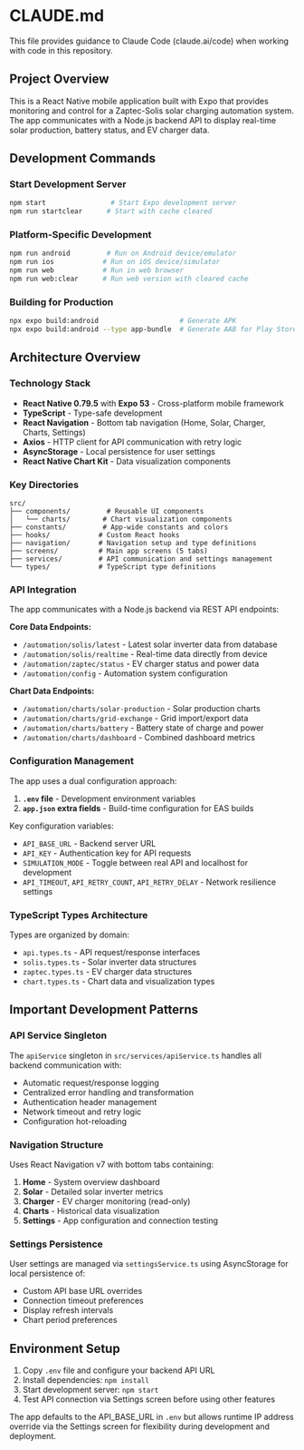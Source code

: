 # CLAUDE.md

This file provides guidance to Claude Code (claude.ai/code) when working with code in this repository.

## Project Overview

This is a React Native mobile application built with Expo that provides monitoring and control for a Zaptec-Solis solar charging automation system. The app communicates with a Node.js backend API to display real-time solar production, battery status, and EV charger data.

## Development Commands

### Start Development Server
```bash
npm start                # Start Expo development server
npm run startclear      # Start with cache cleared
```

### Platform-Specific Development
```bash
npm run android         # Run on Android device/emulator
npm run ios            # Run on iOS device/simulator
npm run web            # Run in web browser
npm run web:clear      # Run web version with cleared cache
```

### Building for Production
```bash
npx expo build:android                    # Generate APK
npx expo build:android --type app-bundle  # Generate AAB for Play Store
```

## Architecture Overview

### Technology Stack
- **React Native 0.79.5** with **Expo 53** - Cross-platform mobile framework
- **TypeScript** - Type-safe development
- **React Navigation** - Bottom tab navigation (Home, Solar, Charger, Charts, Settings)
- **Axios** - HTTP client for API communication with retry logic
- **AsyncStorage** - Local persistence for user settings
- **React Native Chart Kit** - Data visualization components

### Key Directories
```
src/
├── components/         # Reusable UI components
│   └── charts/        # Chart visualization components
├── constants/         # App-wide constants and colors
├── hooks/            # Custom React hooks
├── navigation/       # Navigation setup and type definitions
├── screens/          # Main app screens (5 tabs)
├── services/         # API communication and settings management
└── types/            # TypeScript type definitions
```

### API Integration
The app communicates with a Node.js backend via REST API endpoints:

**Core Data Endpoints:**
- `/automation/solis/latest` - Latest solar inverter data from database
- `/automation/solis/realtime` - Real-time data directly from device
- `/automation/zaptec/status` - EV charger status and power data
- `/automation/config` - Automation system configuration

**Chart Data Endpoints:**
- `/automation/charts/solar-production` - Solar production charts
- `/automation/charts/grid-exchange` - Grid import/export data
- `/automation/charts/battery` - Battery state of charge and power
- `/automation/charts/dashboard` - Combined dashboard metrics

### Configuration Management
The app uses a dual configuration approach:
1. **`.env` file** - Development environment variables
2. **`app.json` extra fields** - Build-time configuration for EAS builds

Key configuration variables:
- `API_BASE_URL` - Backend server URL
- `API_KEY` - Authentication key for API requests
- `SIMULATION_MODE` - Toggle between real API and localhost for development
- `API_TIMEOUT`, `API_RETRY_COUNT`, `API_RETRY_DELAY` - Network resilience settings

### TypeScript Types Architecture
Types are organized by domain:
- `api.types.ts` - API request/response interfaces
- `solis.types.ts` - Solar inverter data structures
- `zaptec.types.ts` - EV charger data structures
- `chart.types.ts` - Chart data and visualization types

## Important Development Patterns

### API Service Singleton
The `apiService` singleton in `src/services/apiService.ts` handles all backend communication with:
- Automatic request/response logging
- Centralized error handling and transformation
- Authentication header management
- Network timeout and retry logic
- Configuration hot-reloading

### Navigation Structure
Uses React Navigation v7 with bottom tabs containing:
1. **Home** - System overview dashboard
2. **Solar** - Detailed solar inverter metrics
3. **Charger** - EV charger monitoring (read-only)
4. **Charts** - Historical data visualization
5. **Settings** - App configuration and connection testing

### Settings Persistence
User settings are managed via `settingsService.ts` using AsyncStorage for local persistence of:
- Custom API base URL overrides
- Connection timeout preferences
- Display refresh intervals
- Chart period preferences

## Environment Setup

1. Copy `.env` file and configure your backend API URL
2. Install dependencies: `npm install`
3. Start development server: `npm start`
4. Test API connection via Settings screen before using other features

The app defaults to the API_BASE_URL in `.env` but allows runtime IP address override via the Settings screen for flexibility during development and deployment.
